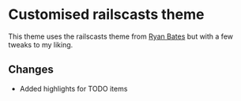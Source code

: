 # Customised railscasts theme

This theme uses the railscasts theme from [Ryan Bates](https://github.com/ryanb/dotfiles/blob/master/vim/colors/railscasts.vim) but with a few tweaks to my liking.

## Changes

* Added highlights for TODO items
